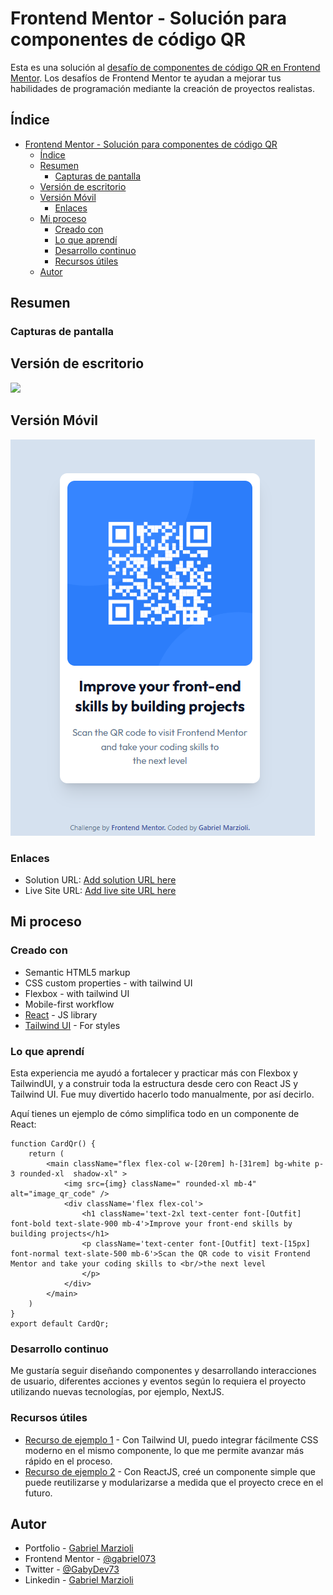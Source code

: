 # Frontend Mentor - Solución para componentes de código QR

Esta es una solución al [desafío de componentes de código QR en Frontend Mentor](https://www.frontendmentor.io/challenges/qr-code-component-iux_sIO_H). Los desafíos de Frontend Mentor te ayudan a mejorar tus habilidades de programación mediante la creación de proyectos realistas.

## Índice

- [Frontend Mentor - Solución para componentes de código QR](#frontend-mentor---solución-para-componentes-de-código-qr)
  - [Índice](#índice)
  - [Resumen](#resumen)
    - [Capturas de pantalla](#capturas-de-pantalla)
  - [Versión de escritorio](#versión-de-escritorio)
  - [Versión Móvil](#versión-móvil)
    - [Enlaces](#enlaces)
  - [Mi proceso](#mi-proceso)
    - [Creado con](#creado-con)
    - [Lo que aprendí](#lo-que-aprendí)
    - [Desarrollo continuo](#desarrollo-continuo)
    - [Recursos útiles](#recursos-útiles)
  - [Autor](#autor)

## Resumen

### Capturas de pantalla

## Versión de escritorio

![](../../frontendMentor-qr_desktop.png)

## Versión Móvil

![](./frontendMentor-qr_mobile.png)

### Enlaces

- Solution URL: [Add solution URL here](https://github.com/gabriel073/git-test/)
- Live Site URL: [Add live site URL here](https://frontendmentor-qrapp.netlify.app/)

## Mi proceso

### Creado con

- Semantic HTML5 markup
- CSS custom properties - with tailwind UI
- Flexbox - with tailwind UI
- Mobile-first workflow
- [React](https://reactjs.org/) - JS library
- [Tailwind UI](https://tailwindcss.com/) - For styles

### Lo que aprendí

Esta experiencia me ayudó a fortalecer y practicar más con Flexbox y TailwindUI, y a construir toda la estructura desde cero con React JS y Tailwind UI. Fue muy divertido hacerlo todo manualmente, por así decirlo.

Aquí tienes un ejemplo de cómo simplifica todo en un componente de React:

```Component React
function CardQr() {
    return (
        <main className="flex flex-col w-[20rem] h-[31rem] bg-white p-3 rounded-xl  shadow-xl" >
            <img src={img} className=" rounded-xl mb-4" alt="image_qr_code" />
            <div className='flex flex-col'>
                <h1 className='text-2xl text-center font-[Outfit] font-bold text-slate-900 mb-4'>Improve your front-end skills by building projects</h1>
                <p className='text-center font-[Outfit] text-[15px] font-normal text-slate-500 mb-6'>Scan the QR code to visit Frontend Mentor and take your coding skills to <br/>the next level
                </p>
            </div>
        </main>
    )
}
export default CardQr;
```

### Desarrollo continuo

Me gustaría seguir diseñando componentes y desarrollando interacciones de usuario, diferentes acciones y eventos según lo requiera el proyecto utilizando nuevas tecnologías, por ejemplo, NextJS.

### Recursos útiles

- [Recurso de ejemplo 1](https://tailwindcss.com/) - Con Tailwind UI, puedo integrar fácilmente CSS moderno en el mismo componente, lo que me permite avanzar más rápido en el proceso.
- [Recurso de ejemplo 2](https://react.dev/) - Con ReactJS, creé un componente simple que puede reutilizarse y modularizarse a medida que el proyecto crece en el futuro.

## Autor

- Portfolio - [Gabriel Marzioli](https://portfolio-fullstack-pi.vercel.app/)
- Frontend Mentor - [@gabriel073](https://www.frontendmentor.io/profile/gabriel073)
- Twitter - [@GabyDev73](https://x.com/GabyDev73)
- Linkedin - [Gabriel Marzioli](https://www.linkedin.com/in/gabriel-marzioli/)
